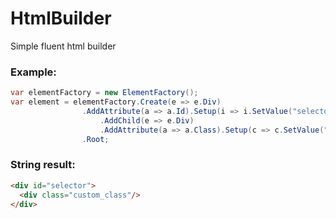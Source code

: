 # HtmlBuilder
Simple fluent html builder
### Example:

```csharp
var elementFactory = new ElementFactory();
var element = elementFactory.Create(e => e.Div)
                .AddAttribute(a => a.Id).Setup(i => i.SetValue("selector"))
                    .AddChild(e => e.Div)
                    .AddAttribute(a => a.Class).Setup(c => c.SetValue("custom_class"))
                .Root;
```

### String result:

```html
<div id="selector">
  <div class="custom_class"/>
</div>
```
